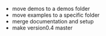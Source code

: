 - move demos to a demos folder
- move examples to a specific folder
- merge documentation and setup
- make version0.4 master
